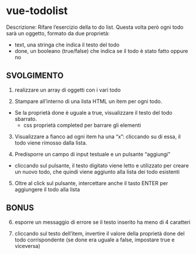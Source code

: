 vue-todolist
===
Descrizione:
Rifare l’esercizio della to do list.
Questa volta però ogni todo sarà un oggetto, formato da due proprietà:
  - text, una stringa che indica il testo del todo
  - done, un booleano (true/false) che indica se il todo è stato fatto oppure no

## SVOLGIMENTO
1. realizzare un array di oggetti con i vari todo

2. Stampare all’interno di una lista HTML un item per ogni todo.
  - Se la proprietà done è uguale a true, visualizzare il testo del todo sbarrato.
    - css proprietà completed per barrare gli elementi

3. Visualizzare a fianco ad ogni item ha una “x”: cliccando su di essa, il todo viene rimosso dalla lista.

4. Predisporre un campo di input testuale e un pulsante “aggiungi”
  - cliccando sul pulsante, il testo digitato viene letto e utilizzato per creare un nuovo todo, che quindi viene aggiunto alla lista dei todo esistenti

5. Oltre al click sul pulsante, intercettare anche il tasto ENTER per aggiungere il todo alla lista

## BONUS

6. esporre un messaggio di errore se il testo inserito ha meno di 4 caratteri

7. cliccando sul testo dell’item, invertire il valore della proprietà done del todo corrispondente (se done era uguale a false, impostare true e viceversa)